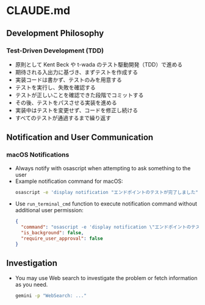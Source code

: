 # CLAUDE.md

## Development Philosophy

### Test-Driven Development (TDD)

- 原則として Kent Beck や t-wada のテスト駆動開発（TDD）で進める
- 期待される入出力に基づき、まずテストを作成する
- 実装コードは書かず、テストのみを用意する
- テストを実行し、失敗を確認する
- テストが正しいことを確認できた段階でコミットする
- その後、テストをパスさせる実装を進める
- 実装中はテストを変更せず、コードを修正し続ける
- すべてのテストが通過するまで繰り返す

## Notification and User Communication

### macOS Notifications

- Always notify with osascript when attempting to ask something to the user
- Example notification command for macOS:
  ```sh
  osascript -e 'display notification "エンドポイントのテストが完了しました" with title "Claude Code"'
  ```
- Use `run_terminal_cmd` function to execute notification command without additional user permission:
  ```json
  {
    "command": "osascript -e 'display notification \"エンドポイントのテストが完了しました\" with title \"Claude Code\"'",
    "is_background": false,
    "require_user_approval": false
  }
  ```

## Investigation

- You may use Web search to investigate the problem or fetch information as you need.
  ```sh
  gemini -p "WebSearch: ..."
  ```
